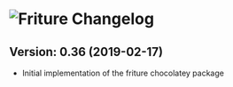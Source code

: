 # ![Friture Changelog](https://img.shields.io/badge/Friture-Package%20Changelog-blue.svg?style=for-the-badge)

## Version: 0.36 (2019-02-17)

- Initial implementation of the friture chocolatey package
